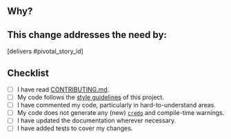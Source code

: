 ## Why?
<!--- Why is this change required? What problem does it solve? -->
<!--- If it fixes an open issue, please link to the issue here. -->
<!--- If it delivers a story on the Pivotal tracker, please link to it here. -->

## This change addresses the need by:
<!--- List and detail all changes made in this PR. -->

[delivers #pivotal_story_id]

## Checklist
<!--- Go over all the following points, and put an `x` in all the boxes that apply. -->
<!--- If you're unsure about any of these, don't hesitate to ask. We're here to help! -->
- [ ] I have read [CONTRIBUTING.md][contributing].
- [ ] My code follows the [style guidelines][contributing] of this project.
- [ ] I have commented my code, particularly in hard-to-understand areas.
- [ ] My code does not generate any (new) [`credo`][credo] and compile-time warnings.
- [ ] I have updated the documentation wherever necessary.
- [ ] I have added tests to cover my changes.

[contributing]: https://github.com/aviabird/snitch/CONTRIBUTING.md
[credo]: https://github.com/rrrene/credo

